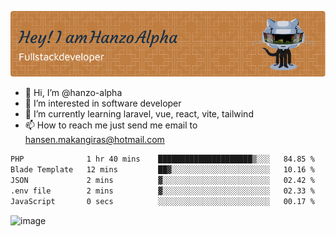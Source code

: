 ![Header](./github-header-image.png)

- 👋 Hi, I’m @hanzo-alpha
- 👀 I’m interested in software developer
- 🌱 I’m currently learning laravel, vue, react, vite, tailwind
- 📫 How to reach me just send me email to hansen.makangiras@hotmail.com 

<!---
hanzo-alpha/hanzo-alpha is a ✨ special ✨ repository because its `README.md` (this file) appears on your GitHub profile.
You can click the Preview link to take a look at your changes.
--->

<!--START_SECTION:waka-->

```txt
PHP              1 hr 40 mins    █████████████████████▒░░░   84.85 %
Blade Template   12 mins         ██▓░░░░░░░░░░░░░░░░░░░░░░   10.16 %
JSON             2 mins          ▓░░░░░░░░░░░░░░░░░░░░░░░░   02.42 %
.env file        2 mins          ▓░░░░░░░░░░░░░░░░░░░░░░░░   02.33 %
JavaScript       0 secs          ░░░░░░░░░░░░░░░░░░░░░░░░░   00.17 %
```

<!--END_SECTION:waka-->

![image](https://github.com/hanzo-alpha/hanzo-alpha/assets/111342797/c4bd2977-6123-4017-8652-6e166259b484)

